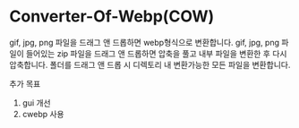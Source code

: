 # Converter-Of-Webp(COW)

gif, jpg, png 파일을 드래그 앤 드롭하면 webp형식으로 변환합니다.
gif, jpg, png 파일이 들어있는 zip 파일을 드래그 앤 드롭하면 압축을 풀고 내부 파일을 변환한 후 다시 압축합니다.
폴더를 드래그 앤 드롭 시 디렉토리 내 변환가능한 모든 파일을 변환합니다.



추가 목표
1. gui 개선
2. cwebp 사용
